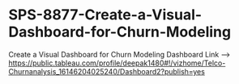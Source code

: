# SPS-8877-Create-a-Visual-Dashboard-for-Churn-Modeling
Create a Visual Dashboard for Churn Modeling
Dashboard Link -->  https://public.tableau.com/profile/deepak1480#!/vizhome/Telco-Churnanalysis_16146204025240/Dashboard2?publish=yes
